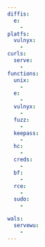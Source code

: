 ```yaml
---
diffis:
  e:
    -
platfs:
  vulnyx:
    -
curls:
  serve:
    -
functions:
  unix:
    -
  e:
    -
  vulnyx:
    -
  fuzz:
    -
  keepass:
    -
  hc:
    -
  creds:
    -
  bf:
    -
  rce:
    -
  sudo:
    -

wals:
  servewu:
    -
---
```

